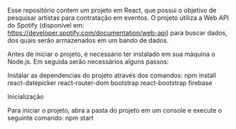 Esse repositório contem um projeto em React, que possui o objetivo de pesquisar artistas para contratação em eventos. O projeto utiliza a Web API do Spotify (disponível em: https://developer.spotify.com/documentation/web-api) para buscar dados, dos quais serão armazenados em um bando de dados.

Antes de iniciar o projeto, é necessário ter instalado em sua máquina o Node.js. Em seguida serão necessários alguns passos:

Instalar as dependencias do projeto através dos comandos:
npm install react-datepicker react-router-dom bootstrap react-bootstrap firebase

Inicialização

Para iniciar o projeto, abra a pasta do projeto em um console e execute o seguinte comando:
npm start
